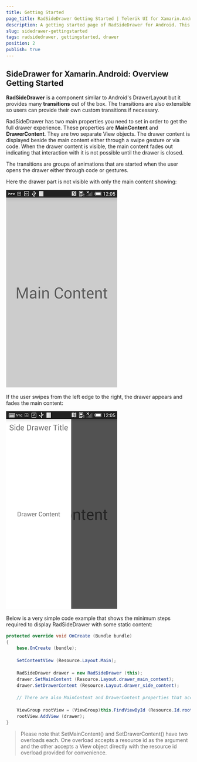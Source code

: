 ```yaml
---
title: Getting Started
page_title: RadSideDrawer Getting Started | Telerik UI for Xamarin.Android Documentation
description: A getting started page of RadSideDrawer for Android. This article explains what are the steps to create a RadSideDrawer instance from scratch.
slug: sidedrawer-gettingstarted
tags: radsidedrawer, gettingstarted, drawer
position: 2
publish: true
---
```


## SideDrawer for Xamarin.Android: Overview Getting Started

**RadSideDrawer** is a component similar to Android's DrawerLayout but it provides many **transitions** out of the box. The transitions are also extensible so users can provide their own custom transitions if necessary.

RadSideDrawer has two main properties you need to set in order to get the full drawer experience. These properties are **MainContent** and **DrawerContent**. They are two separate View objects. The drawer content is displayed beside the main content either through a swipe gesture or via code. When the drawer content is visible, the main content fades out indicating that interaction with it is not possible until the drawer is closed. 

The transitions are groups of animations that are started when the user opens the drawer either through code or gestures.

Here the drawer part is not visible with only the main content showing:

![TelerikUI-SideDrawer-Getting-Started](images/drawer-getting-started-1.png "Side drawer main content.")

If the user swipes from the left edge to the right, the drawer appears and fades the main content:

![TelerikUI-SideDrawer-Getting-Started](images/drawer-getting-started-2.png "Drawer content.")

Below is a very simple code example that shows the minimum steps required to display RadSideDrawer with some static content:

```C#
protected override void OnCreate (Bundle bundle)
{
	base.OnCreate (bundle);

	SetContentView (Resource.Layout.Main);

	RadSideDrawer drawer = new RadSideDrawer (this);
	drawer.SetMainContent (Resource.Layout.drawer_main_content);
	drawer.SetDrawerContent (Resource.Layout.drawer_side_content);
	
	// There are also MainContent and DrawerContent properties that accept a View directly.

	ViewGroup rootView = (ViewGroup)this.FindViewById (Resource.Id.rootView);
	rootView.AddView (drawer);
}
```

>Please note that SetMainContent() and SetDrawerContent() have two overloads each. One overload accepts a resource id as the argument and the other accepts a View object directly with the resource id overload provided for convenience.
